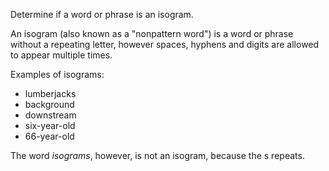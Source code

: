 Determine if a word or phrase is an isogram.

An isogram (also known as a "nonpattern word") is a word or phrase without a repeating letter, however spaces, hyphens and digits are allowed to appear multiple times.

Examples of isograms:

- lumberjacks
- background
- downstream
- six-year-old
- 66-year-old

The word *isograms*, however, is not an isogram, because the s repeats.
